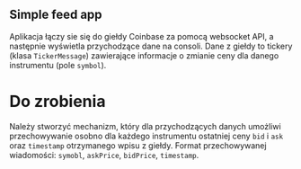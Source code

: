 ## Simple feed app
Aplikacja łączy sie się do giełdy Coinbase za pomocą websocket API, 
a następnie wyświetla przychodzące dane na consoli. Dane z giełdy to tickery (klasa `TickerMessage`) 
zawierające informacje o zmianie ceny dla danego instrumentu (pole `symbol`).


# Do zrobienia
Należy stworzyć mechanizm, który dla przychodzących danych umożliwi przechowywanie osobno
dla każdego instrumentu ostatniej ceny `bid` i `ask` oraz `timestamp` otrzymanego wpisu z giełdy.
Format przechowywanej wiadomości: `symobl`, `askPrice`, `bidPrice`, `timestamp`.

